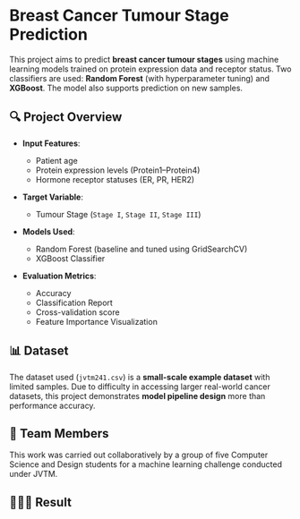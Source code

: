 # Breast Cancer Tumour Stage Prediction

This project aims to predict **breast cancer tumour stages** using machine learning models trained on protein expression data and receptor status. Two classifiers are used: **Random Forest** (with hyperparameter tuning) and **XGBoost**. The model also supports prediction on new samples.



## 🔍 Project Overview

- **Input Features**:
  - Patient age
  - Protein expression levels (Protein1–Protein4)
  - Hormone receptor statuses (ER, PR, HER2)

- **Target Variable**:
  - Tumour Stage (`Stage I`, `Stage II`, `Stage III`)

- **Models Used**:
  - Random Forest (baseline and tuned using GridSearchCV)
  - XGBoost Classifier

- **Evaluation Metrics**:
  - Accuracy
  - Classification Report
  - Cross-validation score
  - Feature Importance Visualization



## 📊 Dataset

The dataset used (`jvtm241.csv`) is a **small-scale example dataset** with limited samples. Due to difficulty in accessing larger real-world cancer datasets, this project demonstrates **model pipeline design** more than performance accuracy.


## 👥 Team Members

This work was carried out collaboratively by a group of five Computer Science and Design students for a machine learning challenge conducted under JVTM.



## 👨🏻‍💻 Result

